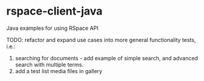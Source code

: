 # rspace-client-java
Java examples for using RSpace API

TODO: refactor and expand use cases into more general functionality tests, i.e.:
1. searching for documents - add example of simple search, and advanced search with multiple terms.
2. add a test list media files in gallery
